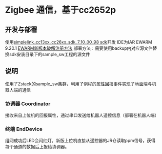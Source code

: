 
# Zigbee 通信，基于cc2652p

## 开发与部署

使用[simplelink_cc13xx_cc26xx_sdk_7_10_00_98 sdk](https://www.ti.com/tool/download/SIMPLELINK-LOWPOWER-F2-SDK/7.10.00.98)开发
IDE为IAR EWARM 9.20.1
[EWARM新版本破解注册方法](https://blog.csdn.net/xue_nuo/article/details/124661894)
部署方法：需要使用backup内对应源文件替换sdk安装目录下的sample_sw工程的源文件

## 说明

使用了Zstack的sample_sw集群，利用了例程的属性回报事件实现了地面端与机器人端的通信

### 协调器 Coordinator

接收来自上位机的回报属性，通过串口发送给机器人遥控信息（部署在机器人端）

### 终端 EndDevice

组网成功后LED会闪红灯。新版上位机直接从遥控器的JR仓读取ppm信号，获得每个通道的数据后上报给协调器。
